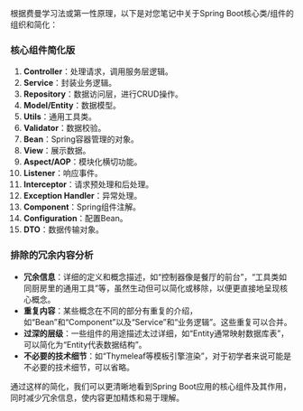 
根据费曼学习法或第一性原理，以下是对您笔记中关于Spring Boot核心类/组件的组织和简化：

### 核心组件简化版

1. **Controller**：处理请求，调用服务层逻辑。
2. **Service**：封装业务逻辑。
3. **Repository**：数据访问层，进行CRUD操作。
4. **Model/Entity**：数据模型。
5. **Utils**：通用工具类。
6. **Validator**：数据校验。
7. **Bean**：Spring容器管理的对象。
8. **View**：展示数据。
9. **Aspect/AOP**：模块化横切功能。
10. **Listener**：响应事件。
11. **Interceptor**：请求预处理和后处理。
12. **Exception Handler**：异常处理。
13. **Component**：Spring组件注解。
14. **Configuration**：配置Bean。
15. **DTO**：数据传输对象。

### 排除的冗余内容分析

- **冗余信息**：详细的定义和概念描述，如“控制器像是餐厅的前台”，“工具类如同厨房里的通用工具”等，虽然生动但可以简化或移除，以便更直接地呈现核心概念。
- **重复内容**：某些概念在不同的部分有重复的介绍，如“Bean”和“Component”以及“Service”和“业务逻辑”。这些重复可以合并。
- **过深的层级**：一些组件的用途描述太过详细，如“Entity通常映射数据库表”，可以简化为“Entity代表数据结构”。
- **不必要的技术细节**：如“Thymeleaf等模板引擎渲染”，对于初学者来说可能是不必要的技术细节，可以省略。

通过这样的简化，我们可以更清晰地看到Spring Boot应用的核心组件及其作用，同时减少冗余信息，使内容更加精炼和易于理解。